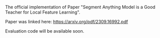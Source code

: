 The official implementation of Paper "Segment Anything Model is a Good Teacher for Local Feature Learning".

Paper was linked here: https://arxiv.org/pdf/2309.16992.pdf

Evaluation code will be available soon.

